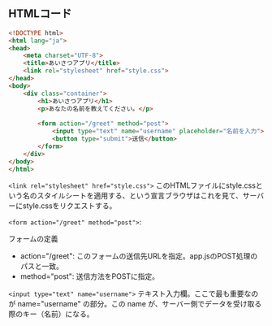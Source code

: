 ## HTMLコード

```html
<!DOCTYPE html>
<html lang="ja">
<head>
    <meta charset="UTF-8">
    <title>あいさつアプリ</title>
    <link rel="stylesheet" href="style.css">
</head>
<body>
    <div class="container">
        <h1>あいさつアプリ</h1>
        <p>あなたの名前を教えてください。</p>
        
        <form action="/greet" method="post">
            <input type="text" name="username" placeholder="名前を入力">
            <button type="submit">送信</button>
        </form>
    </div>
</body>
</html>
```

`<link rel="stylesheet" href="style.css">`
このHTMLファイルにstyle.cssという名のスタイルシートを適用する、という宣言ブラウザはこれを見て、サーバーにstyle.cssをリクエストする。


`<form action="/greet" method="post">`: 

フォームの定義
- action="/greet": このフォームの送信先URLを指定。app.jsのPOST処理のパスと一致。
- method="post": 送信方法をPOSTに指定。


`<input type="text" name="username">`
テキスト入力欄。ここで最も重要なのが name="username" の部分。この name が、サーバー側でデータを受け取る際のキー（名前）になる。